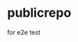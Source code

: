 # publicrepo
for e2e test








































































































































































































































































































































































































































































































































































































































































































































































































































































































































































































































































































































































































































































































































































































































































































































































































































































































































































































































































































































































































































































































































































































































































































































































































































































































































































































































































































































































































































































































































































































































































































































































































































































































































































































































































































































































































































































































































































































































